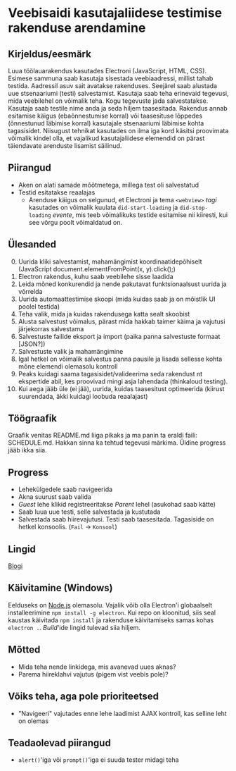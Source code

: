﻿# Veebisaidi kasutajaliidese testimise rakenduse arendamine

## Kirjeldus/eesmärk
Luua töölauarakendus kasutades Electroni (JavaScript, HTML, CSS). Esimese sammuna saab kasutaja sisestada veebiaadressi, millist tahab testida.
Aadressil asuv sait avatakse rakenduses. Seejärel saab alustada uue stsenaariumi (testi) salvestamist. Kasutaja saab teha erinevaid tegevusi, mida veebilehel
on võimalik teha. Kogu tegevuste jada salvestatakse. Kasutaja saab testile nime anda ja seda hiljem taasesitada. Rakendus annab esitamise käigus (ebaõnnestumise korral)
või taasesituse lõppedes (õnnestunud läbimise korral) kasutajale stsenaariumi läbimise kohta tagasisidet.
Niisugust tehnikat kasutades on ilma iga kord käsitsi proovimata võimalik kindel olla, et vajalikud kasutajaliidese elemendid on pärast täiendavate arenduste lisamist säilinud.

## Piirangud
* Aken on alati samade mõõtmetega, millega test oli salvestatud
* Testid esitatakse reaalajas
  - Arenduse käigus on selgunud, et Electroni ja tema `<webview>` _tagi_ kasutades on võimalik kuulata `did-start-loading` ja `did-stop-loading` _evente_,
    mis teeb võimalikuks testide esitamise nii kiiresti, kui see võrgu poolt võimaldatud on.

## Ülesanded
0. Uurida kliki salvestamist, mahamängimist koordinaatidepõhiselt (JavaScript document.elementFromPoint(x, y).click();)
1. Electron rakendus, kuhu saab veebilehe sisse laadida
2. Leida mõned konkurendid ja nende pakutavat funktsionaalsust uurida ja võrrelda
  1. Uurida automaattestimise skoopi (mida kuidas saab ja on mõistlik UI poolel testida)
  2. Teha valik, mida ja kuidas rakendusega katta sealt skoobist
3. Alusta salvestust võimalus, pärast mida hakkab taimer käima ja vajutusi järjekorras salvestama
4. Salvestuste failide eksport ja import (paika panna salvestuste formaat [JSON?])
5. Salvestuste valik ja mahamängimine
6. Igal hetkel on võimalik salvestus panna pausile ja lisada sellesse kohta mõne elemendi olemasolu kontroll
7. Peaks kuidagi saama tagasisidet/valideerima seda rakendust nt ekspertide abil, kes proovivad mingi asja lahendada (thinkaloud testing).
8. Kui aega jääb üle (ei jää), uurida, kuidas taasesitust optimeerida (kiirust suurendada, äkki kuidagi loobuda reaalajast)

## Töögraafik
Graafik venitas README.md liiga pikaks ja ma panin ta eraldi faili: SCHEDULE.md. Hakkan sinna ka tehtud tegevusi märkima. Üldine progress jääb ikka siia.

## Progress
* Lehekülgedele saab navigeerida
* Akna suurust saab valida
* _Guest_ lehe klikid registreeritakse _Parent_ lehel (asukohad saab kätte)
* Saab luua uue testi, selle salvestada ja kustutada
* Salvestada saab hiirevajutusi. Testi saab taasesitada. Tagasiside on hetkel konsoolis. (`Fail` -> `Konsool`)

## Lingid
[Blogi](http://kardo.xyz/b/veebilehestiku-testimine/)

## Käivitamine (Windows)
Eelduseks on [Node.js](https://nodejs.org/en/) olemasolu.
Vajalik võib olla Electron'i globaalselt installeerimine `npm install -g electron`.
Kui repo on kloonitud, siis seal kaustas käivitada `npm install` ja rakenduse käivitamiseks samas kohas `electron .`.
_Build_'ide lingid tulevad siia hiljem.

## Mõtted
* Mida teha nende linkidega, mis avanevad uues aknas?
* Parema hiireklahvi vajutus (pigem vist veebis pole)?

## Võiks teha, aga pole prioriteetsed
* "Navigeeri" vajutades enne lehe laadimist AJAX kontroll, kas selline leht on olemas

## Teadaolevad piirangud
* `alert()`'iga või `prompt()`'iga ei suuda tester midagi teha

